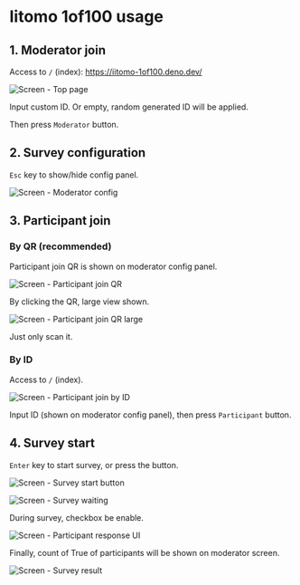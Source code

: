 # Iitomo 1of100 usage

## 1. Moderator join

Access to `/` (index): <https://iitomo-1of100.deno.dev/>

![Screen - Top page](./1-moderator-join.webp)

Input custom ID. Or empty, random generated ID will be applied.

Then press `Moderator` button.

## 2. Survey configuration

`Esc` key to show/hide config panel.

![Screen - Moderator config](./2-moderator-config.webp)

## 3. Participant join

### By QR (recommended)

Participant join QR is shown on moderator config panel.

![Screen - Participant join QR](./3-participant-join-qr.webp)

By clicking the QR, large view shown.

![Screen - Participant join QR large](./3-participant-join-qr-large.webp)

Just only scan it.

### By ID

Access to `/` (index).

![Screen - Participant join by ID](./3-participant-join-id.webp)

Input ID (shown on moderator config panel), then press `Participant` button.

## 4. Survey start

`Enter` key to start survey, or press the button.

![Screen - Survey start button](./4-survey-start.webp)

![Screen - Survey waiting](./4-survey-waiting.gif)

During survey, checkbox be enable.

![Screen - Participant response UI](./4-survey-participant.webp)

Finally, count of True of participants will be shown on moderator screen.

![Screen - Survey result](./4-survey-result.webp)

